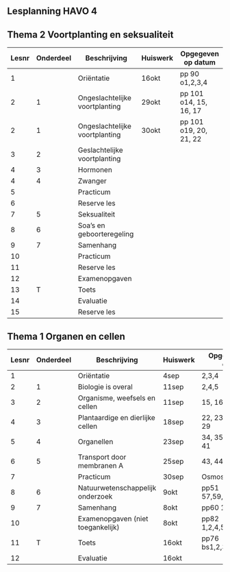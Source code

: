## Lesplanning HAVO 4

## Thema 2 Voortplanting en seksualiteit

| Lesnr | Onderdeel | Beschrijving              | Huiswerk | Opgegeven op datum |
|-------|------------|---------------------------|------------|--------------------|
| 1     |            | Oriëntatie                | 16okt      | pp 90 o1,2,3,4     |
| 2     | 1          | Ongeslachtelijke voortplanting | 29okt  | pp 101 o14, 15, 16, 17 |
| 2     | 1          | Ongeslachtelijke voortplanting | 30okt  | pp 101 o19, 20, 21, 22 |
| 3     | 2          | Geslachtelijke voortplanting |           |                    |
| 4     | 3          | Hormonen                  |            |                    |
| 4     | 4          | Zwanger                   |            |                    |
| 5     |            | Practicum                 |            |                    |
| 6     |            | Reserve les               |            |                    |
| 7     | 5          | Seksualiteit              |            |                    |
| 8     | 6          | Soa’s en geboorteregeling |            |                    |
| 9     | 7          | Samenhang                 |            |                    |
| 10    |            | Practicum                 |            |                    |
| 11    |            | Reserve les               |            |                    |
| 12    |            | Examenopgaven             |            |                    |
| 13    | T          | Toets                     |            |                    |
| 14    |            | Evaluatie                 |            |                    |
| 15    |            | Reserve les               |            |                    |

## Thema 1 Organen en cellen

| Lesnr | Onderdeel | Beschrijving                      | Huiswerk             | Opgegeven op datum |
|--------|------------|----------------------------------|----------------------|--------------------|
| 1      |            | Oriëntatie                      | 4sep                 | 2,3,4              |
| 2      | 1          | Biologie is overal              | 11sep                | 2,4,5              |
| 3      | 2          | Organisme, weefsels en cellen   | 11sep                | 15, 16a, 817, 21   |
| 4      | 3          | Plantaardige en dierlijke cellen| 18sep                | 22, 23, 24, 25, 26, 29 |
| 5      | 4          | Organellen                      | 23sep                | 34, 35, 37, 38, 40, 41 |
| 6      | 5          | Transport door membranen A      | 25sep                | 43, 44, 45, 46, 47 |
| 7      |            | Practicum                       | 30sep                | Osmose             |
| 8      | 6          | Natuurwetenschappelijk onderzoek| 9okt                 | pp51 57,59,59,60,61,62 |
| 9      | 7          | Samenhang                       | 8okt                 | pp60 1,2,3,4       |
| 10     |            | Examenopgaven (niet toegankelijk)  | 8okt                 | pp82 1,2,4,5,6,7,8,9,10 |
| 11     | T          | Toets                           | 16okt                 | pp76 bs1,2,3,4,5,6 |
| 12     |            | Evaluatie                       | 16okt                 |                    |


<!--

## Thema 3 Evolutie

| Weeknr | Lesnr | Onderdeel | Beschrijving                    | Opmerking |
|--------|-------|-----------|---------------------------------|-----------|
| 13     | 1     |           | Oriëntatie                      |           |
| 13     | 2     | 1         | Genotype en fenotype            |           |
| 13     | 3     | 2         | Genenparen                      |           |
| 14     | 4     | 3         | Monohybride kruisingen          |           |
| 14     | 4     | 4         | Geslachtshormonen               |           |
| 14     | 5     |           | Practicum                       |           |
| 15     | 6     |           | Reserve les                     |           |
| 15     | 7     | 5         | Speciale manieren van overerven |           |
| 15     | 8     | 6         | Opvoeding of aanleg             |           |
| 16     | 9     | 7         |                                 |           |
| 16     | 10    |           | Samenhang                       |           |
| 16     | 11    |           | Practicum                       |           |
| 17     | 12    |           | Reserve les                     |           |
| 17     | 13    |           | Examenopgaven                   |           |
| 17     | 14    | T         | Toets                           |           |
| 18     | 15    |           | Evaluatie                       |           |
| 18     | 16    |           | Reserve les                     |           |

## Thema 4 Evolutie

| Weeknr | Lesnr | Onderdeel | Beschrijving                  | Opmerking |
|--------|-------|-----------|-------------------------------|-----------|
| 13     | 1     |           | Oriëntatie                    |           |
| 13     | 2     | 1         | Inleiding levende natuur      |           |
| 13     | 3     | 2         | Bacteriën, virussen, schimmels|           |
| 14     | 4     | 3         | De evolutietheorie            |           |
| 14     | 4     | 4         | Evolutie in populaties        |           |
| 14     | 5     |           | Practicum                     |           |
| 15     | 6     |           | Reserve les                   |           |
| 15     | 7     | 5         | Onderzoek naar evolutie       |           |
| 15     | 8     | 6         | Samenhang                     |           |
| 16     | 9     |           | Practicum                     |           |
| 16     | 10    |           | Reserve les                   |           |
| 16     | 11    |           | Examenopgaven                 |           |
| 17     | 12    | T         | Toets                         |           |
| 17     | 13    |           | Evaluatie                     |           |
| 17     | 14    |           | Reserve les                   |           |

## Thema 5 Regeling

| Weeknr | Lesnr | Onderdeel | Beschrijving                            | Opmerking |
|--------|-------|-----------|-----------------------------------------|-----------|
| 19     | 1     |           | Oriëntatie                              |           |
| 19     | 2     | 1         | Homeostase en regelkringen              |           |
| 19     | 3     | 2         | Het hormoonstelsel                      |           |
| 20     | 4     | 3         | Het zenuwstelsel                        |           |
| 20     | 5     | 4         | Reflexen en autonoom zenuwstelsel       |           |
| 20     | 6     |           | Practicum                               |           |
| 21     | 7     |           | Reserve les                             |           |
| 21     | 8     | 5         | Impulsgeleiding                         |           |
| 21     | 9     | 6         | Spieren en beweging                     |           |
| 22     | 10    | 7         | Samenhang                               |           |
| 22     | 11    |           | Practicum                               |           |
| 22     | 12    |           | Reserve les                             |           |
| 23     | 13    |           | Examenopgaven                           |           |
| 23     | 14    | T         | Toets                                   |           |
| 23     | 15    |           | Evaluatie                               |           |
| 24     | 16    |           | Reserve les                             |           |

## Thema 6 Waarneming en gedrag

| Weeknr | Lesnr | Onderdeel | Beschrijving                  | Opmerking |
|--------|-------|-----------|-------------------------------|-----------|
| 25     | 1     |           | Oriëntatie                    |           |
| 25     | 2     | 1         | Zintuigen                     |           |
| 25     | 3     | 2         | Het oog                       |           |
| 26     | 4     | 3         | Gedrag                        |           |
| 26     | 5     | 4         | Beïnvloeden van gedrag        |           |
| 26     | 6     |           | Practicum                     |           |
| 27     | 7     |           | Reserve les                   |           |
| 27     | 8     | 5         | Sociaal gedrag bij dieren     |           |
| 27     | 9     | 6         | Gedrag bij mensen             |           |
| 28     | 10    | 7         | Samenhang                     |           |
| 28     | 11    |           | Practicum                     |           |
| 28     | 12    |           | Reserve les                   |           |
| 29     | 13    |           | Examenopgaven                 |           |
| 29     | 14    | T         | Toets                         |           |
| 29     | 15    |           | Evaluatie                     |           |
| 30     | 16    |           | Reserve les                   |           |

## Thema 7 Ecologie en milieu

| Weeknr | Lesnr | Onderdeel | Beschrijving              | Opmerking |
|--------|-------|-----------|---------------------------|-----------|
| 30     | 1     |           | Oriëntatie                |           |
| 30     | 2     | 1         | Organismen                |           |
| 30     | 3     | 2         | Populaties                |           |
| 31     | 4     | 3         | Ecosystemen               |           |
| 31     | 4     | 4         | Veranderende ecosystemen  |           |
| 31     | 5     |           | Practicum                 |           |
| 32     | 6     |           | Reserve les               |           |
| 32     | 7     | 5         | Kringlopen                |           |
| 32     | 8     | 6         | Duurzaamheid, natuurbescherming |       |
| 33     | 9     | 7         | Voedselproductie          |           |
| 33     |       | 8         | Energie                   |           |
| 33     | 10    |           | Practicum                 |           |
| 34     | 11    |           | Reserve les               |           |
| 34     | 12    |           | Examenopgaven             |           |
| 34     | 13    | T         | Toets                     |           |
| 35     | 14    |           | Evaluatie                 |           |
| 35     | 15    |           | Reserve les               |           |

-->